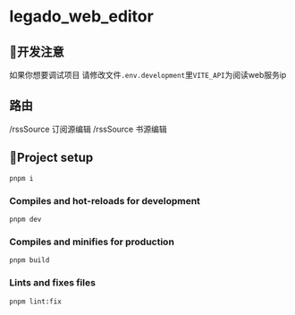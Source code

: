 # legado_web_editor

## 🚧开发注意

如果你想要调试项目 请修改文件`.env.development`里`VITE_API`为阅读web服务ip

## 路由

/rssSource 订阅源编辑
/rssSource 书源编辑

## 🎨Project setup

```
pnpm i
```

### Compiles and hot-reloads for development

```
pnpm dev
```

### Compiles and minifies for production

```
pnpm build
```

### Lints and fixes files

```
pnpm lint:fix
```
